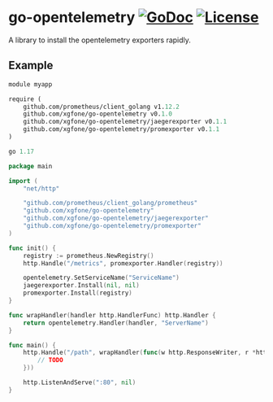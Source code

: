 # go-opentelemetry [![GoDoc](https://pkg.go.dev/badge/github.com/xgfone/go-opentelemetry)](https://pkg.go.dev/github.com/xgfone/go-opentelemetry) [![License](https://img.shields.io/badge/License-Apache%202.0-blue.svg?style=flat-square)](https://raw.githubusercontent.com/xgfone/go-opentelemetry/master/LICENSE)

A library to install the opentelemetry exporters rapidly.


## Example
```go.mod
module myapp

require (
	github.com/prometheus/client_golang v1.12.2
	github.com/xgfone/go-opentelemetry v0.1.0
	github.com/xgfone/go-opentelemetry/jaegerexporter v0.1.1
	github.com/xgfone/go-opentelemetry/promexporter v0.1.1
)

go 1.17
```

```go
package main

import (
	"net/http"

	"github.com/prometheus/client_golang/prometheus"
	"github.com/xgfone/go-opentelemetry"
	"github.com/xgfone/go-opentelemetry/jaegerexporter"
	"github.com/xgfone/go-opentelemetry/promexporter"
)

func init() {
	registry := prometheus.NewRegistry()
	http.Handle("/metrics", promexporter.Handler(registry))

	opentelemetry.SetServiceName("ServiceName")
	jaegerexporter.Install(nil, nil)
	promexporter.Install(registry)
}

func wrapHandler(handler http.HandlerFunc) http.Handler {
	return opentelemetry.Handler(handler, "ServerName")
}

func main() {
	http.Handle("/path", wrapHandler(func(w http.ResponseWriter, r *http.Request) {
		// TODO
	}))

	http.ListenAndServe(":80", nil)
}
```
